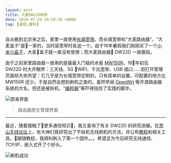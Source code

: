 ```yaml
---
layout: post
title: 大麦DW22D刷机
date: 2018-07-29 19:59:36 +0800
tag: [通信,硬件]
---
```


自从搬到北京来之后，家里一直使用[长城宽带](http://www.gwbn.net.cn)。而长城宽带和“大麦路由器”、“大麦盒子”是一家的，当时装宽带时各送一个。由于16年暑假我们刚刚买了一个[小米小盒子](https://www.mi.com/hezimini/)，大麦盒子就一直没有使用；而大麦路由器 DW22D 一直服役。

由于之前家里路由器一直用的是最最入门级的水星 [MW150R](http://service.mercurycom.com.cn/search.html?kw=mw150r)，16年初见 DW22D 时大开眼界：三天线、5G WIFI、千兆宽带、USB 插口......但打开管理页面却大失所望：它几乎是为长城宽带定制的，只有简单的设置，可配置的地方比 MW150R 还少。于是自然会想到刷机之类的。虽然早闻 [OpenWrt](https://openwrt.org) 等开源路由器系统的大名，但还是被拆机、“[编程器](https://en.wikipedia.org/wiki/Programmer_(hardware))”等吓得挡住了实践的脚步。

![原来界面](https://storage-1252790271.cos.ap-beijing.myqcloud.com/damai_original.png)

> 路由器原生管理界面

***

最近，随着接触了更多通信知识，我又查询了有关 DW22D 的研究进展。在[恩山无线论坛](www.right.com.cn)上，有大神们竟研究出了不拆机无线刷机的方法，并公布[教程](http://www.right.com.cn/forum/thread-313543-1-1.html)和相关工具。跟随教程，我顺利刷入了第一个固件。。。希望这为今后研究无线通信、TCP/IP、嵌入式开了个好头。

![刷机成功](https://storage-1252790271.cos.ap-beijing.myqcloud.com/padavan.png)